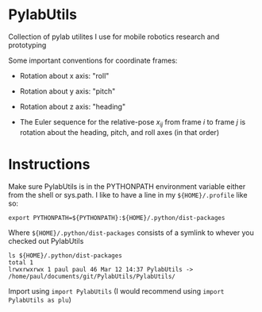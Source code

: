 PylabUtils
==========

Collection of pylab utilites I use for mobile robotics research and prototyping

Some important conventions for coordinate frames:
* Rotation about x axis: "roll"
* Rotation about y axis: "pitch"
* Rotation about z axis: "heading"

* The Euler sequence for the relative-pose $x_{ij}$ from frame $i$ to frame $j$ is
  rotation about the heading, pitch, and roll axes (in that order)
  
Instructions
============

Make sure PylabUtils is in the PYTHONPATH environment variable either from the shell or
sys.path.  I like to have a line in my `${HOME}/.profile` like so:

    export PYTHONPATH=${PYTHONPATH}:${HOME}/.python/dist-packages        

Where `${HOME}/.python/dist-packages` consists of a symlink to whever you checked out PylabUtils

    ls ${HOME}/.python/dist-packages
    total 1
    lrwxrwxrwx 1 paul paul 46 Mar 12 14:37 PylabUtils -> /home/paul/documents/git/PylabUtils/PylabUtils/


Import using `import PylabUtils` (I would recommend using `import PylabUtils as plu`)
